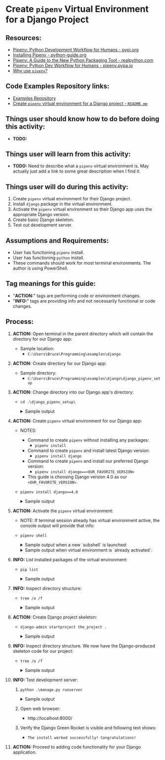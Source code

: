 # Create `pipenv` Virtual Environment for a Django Project

## Resources:
* [Pipenv: Python Development Workflow for Humans - pypi.org](https://pypi.org/project/pipenv/)
* [Installing Pipenv - python-guide.org](https://docs.python-guide.org/dev/virtualenvs/#installing-pipenv)
* [Pipenv: A Guide to the New Python Packaging Tool - realpython.com](https://realpython.com/pipenv-guide/)
* [Pipenv: Python Dev Workflow for Humans - pipenv.pypa.io](https://pipenv.pypa.io/en/latest/)
* [Why use `pipenv`?](https://pipenv.pypa.io/en/latest/#pipenv-features)

## Code Examples Repository links:
* [Examples Repository](../../../README.md)
* [Create `pipenv` virtual environment for a Django project - `README.me`](../README.md)

## Things user should know how to do before doing this activity:
* **TODO:** 

## Things user will learn from this activity:
* **TODO:** Need to describe what a `pipenv` virtual environment is. May actually just add a link to some great description when I find it.

## Things user will do during this activity:
1. Create `pipenv` virtual environment for their Django project.
1. Install `django` package in the virtual environment.
1. Activate the `pipenv` virtual environment so their Django app uses the appropriate Django version.
1. Create basic Django skeleton.
1. Test out development server.

## Assumptions and Requirements:
* User has functioning `pipenv` install.
* User has functioning `python` install.
* These commands should work for most terminal environments. The author is using PowerShell.

## Tag meanings for this guide:
* "**ACTION:**" tags are performing code or environment changes.
* "**INFO:**" tags are providing info and not necessarily functional or code changes.

## Process:

1. **ACTION:** Open terminal in the parent directory which will contain the directory for our Django app:
    * Sample location:
        * `C:\Users\Bruce\Programming\examples\django`

1. **ACTION:** Create directory for our Django app:
    * Sample directory:
        * `C:\Users\Bruce\Programming\examples\django\django_pipenv_setup`

1. **ACTION:** Change directory into our Django app's directory:
    * `cd .\django_pipenv_setup\`
        <details>
        <summary>Sample output</summary>

            PS C:\Users\Bruce\Programming\examples\django> cd .\django_pipenv_setup\                         
            PS C:\Users\Bruce\Programming\examples\django\django_pipenv_setup>
        </details>

1. **ACTION:** Create `pipenv` virtual environment for our Django app:
    * NOTES:
        * Command to create `pipenv` without installing any packages:
            * `pipenv install`
        * Command to create `pipenv` and install latest Django version:
            * `pipenv install django`
        * Command to create `pipenv` and install our preferred Django version:
            * `pipenv install django==<OUR_FAVORITE_VERSION>`
        * This guide is choosing Django version 4.0 as our `<OUR_FAVORITE_VERSION>`.
    * `pipenv install django==4.0`

        <details>
        <summary>Sample output</summary>

            PS C:\Users\Bruce\Programming\examples\django\django_pipenv_setup> pipenv install django==4.0
            Creating a virtualenv for this project...
            Pipfile: C:\Users\Bruce\Programming\examples\django\django_pipenv_setup\Pipfile
            Using C:/Users/Bruce/AppData/Local/Programs/Python/Python310/python.exe (3.10.6) to create virtualenv...
            [  ==] Creating virtual environment...created virtual environment CPython3.10.6.final.0-64 in 376ms
            creator CPython3Windows(dest=C:\Users\Bruce\.virtualenvs\django_pipenv_setup-KgMRvH_5, clear=False, no_vcs_ignore=False, global=False)
            seeder FromAppData(download=False, pip=bundle, setuptools=bundle, wheel=bundle, via=copy, app_data_dir=C:\Users\Bruce\AppData\Local\pypa\virtualenv)
                added seed packages: pip==22.2.2, setuptools==63.2.0, wheel==0.37.1
            activators BashActivator,BatchActivator,FishActivator,NushellActivator,PowerShellActivator,PythonActivator

            Successfully created virtual environment!
            Virtualenv location: C:\Users\Bruce\.virtualenvs\django_pipenv_setup-KgMRvH_5
            Creating a Pipfile for this project...
            Installing django==4.0...
            Adding django to Pipfile's [packages]...
            Installation Succeeded
            Pipfile.lock not found, creating...
            Locking [dev-packages] dependencies...
            Locking [packages] dependencies...
            Locking...Building requirements...
            Resolving dependencies...
            Success!
            Updated Pipfile.lock (036cf0)!
            Installing dependencies from Pipfile.lock (036cf0)...
            ================================ 0/0 - 00:00:00
            To activate this project's virtualenv, run pipenv shell.
            Alternatively, run a command inside the virtualenv with pipenv run.
            PS C:\Users\Bruce\Programming\examples\django\django_pipenv_setup>
        </details>

1. **ACTION:** Activate the `pipenv` virtual environment:
    * NOTE: If terminal session already has virtual environment active, the console output will provide that info:
    * `pipenv shell`

        <details>
        <summary>Sample output when a new `subshell` is launched:</summary>

            PS C:\Users\Bruce\Programming\examples\django\django_pipenv_setup> pipenv shell
            Launching subshell in virtual environment...
            PowerShell 7.2.6
            Copyright (c) Microsoft Corporation.

            https://aka.ms/powershell
            Type 'help' to get help.

            PS C:\Users\Bruce\Programming\examples\django\django_pipenv_setup>
        </details>

        <details>
        <summary>Sample output when virtual environment is `already activated`:</summary>

            PS C:\Users\Bruce\Programming\examples\django\django_pipenv_setup> pipenv shell
            Shell for C:\Users\Bruce\.virtualenvs\django_pipenv_setup-KgMRvH_5 already activated.
            No action taken to avoid nested environments.
            PS C:\Users\Bruce\Programming\examples\django\django_pipenv_setup>
        </details>        

1. **INFO:** List installed packages of the virtual environment:
    * `pip list`

        <details>
        <summary>Sample output</summary>

            PS C:\Users\Bruce\Programming\examples\django\django_pipenv_setup> pip list
            Package    Version
            ---------- -------
            asgiref    3.5.2
            Django     4.0
            pip        22.2.2
            setuptools 63.2.0
            sqlparse   0.4.2
            tzdata     2022.2
            wheel      0.37.1
            PS C:\Users\Bruce\Programming\examples\django\django_pipenv_setup>
        </details>

1. **INFO:** Inspect directory structure:
    * `tree /a /f`

        <details>
        <summary>Sample output</summary>

            PS C:\Users\Bruce\Programming\examples\django\django_pipenv_setup> tree /a /f
            Folder PATH listing for volume OS
            Volume serial number is CC00-DD12
            C:.
            |   Pipfile
            |   Pipfile.lock
            |
            \---notes
                    notes.md

            PS C:\Users\Bruce\Programming\examples\django\django_pipenv_setup>
        </details>

1. **ACTION:** Create Django project skeleton:
    * `django-admin startproject the_project .`

        <details>
        <summary>Sample output</summary>

            PS C:\Users\Bruce\Programming\examples\django\django_pipenv_setup> django-admin startproject the_project .
            PS C:\Users\Bruce\Programming\examples\django\django_pipenv_setup>
        </details>

1. **INFO:** Inspect directory structure. We now have the Django-produced skeleton code for our project:
    * `tree /a /f`

        <details>
        <summary>Sample output</summary>

            PS C:\Users\Bruce\Programming\examples\django\django_pipenv_setup> tree /a /f
            Folder PATH listing for volume OS
            Volume serial number is CC00-DD12
            C:.
            |   manage.py
            |   Pipfile
            |   Pipfile.lock
            |
            +---notes
            |       notes.md
            |
            \---the_project
                    asgi.py
                    settings.py
                    urls.py
                    wsgi.py
                    __init__.py

            PS C:\Users\Bruce\Programming\examples\django\django_pipenv_setup>
        </details>

1. **INFO:** Test development server:
    1. `python .\manage.py runserver`

        <details>
        <summary>Sample output</summary>

            PS C:\Users\Bruce\Programming\examples\django\django_pipenv_setup> python .\manage.py runserver
            Watching for file changes with StatReloader
            Performing system checks...

            System check identified no issues (0 silenced).

            You have 18 unapplied migration(s). Your project may not work properly until you apply the migrations for app(s): admin, auth, contenttypes, sessions.
            Run 'python manage.py migrate' to apply them.
            August 24, 2022 - 10:23:18
            Django version 4.0, using settings 'the_project.settings'
            Starting development server at http://127.0.0.1:8000/
            Quit the server with CTRL-BREAK.
        </details>
    1. Open web browser:
        * http://localhost:8000/
    1. Verify the Django Green Rocket is visible and following text shows:
        * `The install worked successfully! Congratulations!`

1. **ACTION:** Proceed to adding code functionality for your Django application.
